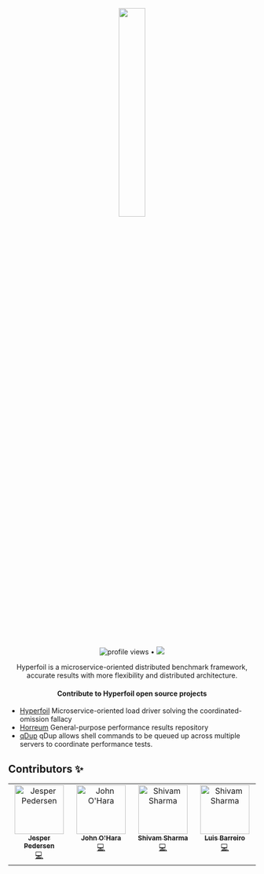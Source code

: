 <div align="center">
  
  <img src="https://user-images.githubusercontent.com/91419219/228573800-e4c0b15f-5f71-4b13-b186-9ea0f724996a.png" width="33%"/>
  
 <img src="https://gpvc.arturio.dev/hyperfoil" alt="profile views"> • <a href="https://twitter.com/intent/follow?screen_name=Hyperfoil&tw_p=followbutton"><img src="https://img.shields.io/twitter/follow/Hyperfoil?label=%40Hyperfoil&style=social"></a>
   <br>
  
  Hyperfoil is a microservice-oriented distributed benchmark framework, accurate results with more flexibility and distributed architecture.
  
  </div>
  
 <h4 align="center">Contribute to Hyperfoil open source projects</h4>
 
 - [Hyperfoil](https://github.com/Hyperfoil/Hyperfoil) Microservice-oriented load driver solving the coordinated-omission fallacy
 - [Horreum](https://github.com/Hyperfoil/Horreum) General-purpose performance results repository
 - [qDup](https://github.com/Hyperfoil/qDup) qDup allows shell commands to be queued up across multiple servers to coordinate performance tests.
 
  ## Contributors ✨
  
  <table>
  <tbody>
    <tr>     
      <td align="center" valign="top" width="14.28%"><a href="https://github.com/jesperpedersen"><img src="https://avatars.githubusercontent.com/u/229465?v=4" width="100px;" alt="Jesper Pedersen"/><br /><sub><b>Jesper Pedersen</b></sub></a><br /><a href="https://github.com/Hyperfoil/Horreum/commits?author=jesperpedersen" title="Code">💻</a></td>
      <td align="center" valign="top" width="14.28%"><a href="https://github.com/johnaohara"><img src="https://avatars.githubusercontent.com/u/959822?v=4?s=100" width="100px;" alt="John O'Hara"/><br /><sub><b>John O'Hara</b></sub></a><br /><a href="https://github.com/quarkiverse/quarkus-quinoa/commits?author=johnaohara" title="Code">💻</a></td>
      <td align="center" valign="top" width="14.28%"><a href="https://github.com/shivam-sharma7"><img src="https://avatars.githubusercontent.com/u/91419219?v=4" width="100px;" alt="Shivam Sharma"/><br /><sub><b>Shivam Sharma</b></sub></a><br /><a href="https://github.com/Hyperfoil/Horreum/commits?author=shivam-sharma7" title="Code">💻</a></td>
      <td align="center" valign="top" width="14.28%"><a href="https://github.com/barreiro"><img src="https://avatars.githubusercontent.com/u/856614?v=4" width="100px;" alt="Shivam Sharma"/><br /><sub><b>Luis Barreiro</b></sub></a><br /><a href="https://github.com/Hyperfoil/horreum-operator/commits?author=barreiro" title="Code">💻</a></td>
    </tr>
    
  </tbody>
</table>
